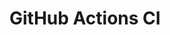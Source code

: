 # GitHub Actions CI








































































































































































































































































































































































































































































































































































































































































































































































































































































































































































































































































































































































































































































































































































































































































































































































































































































































































































































































































































































































































































































































































































































































































































































































































































































































































































































































































































































































































































































































































